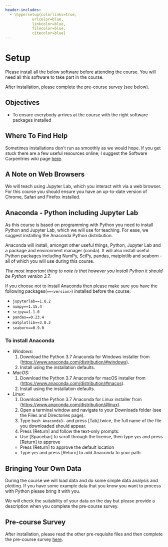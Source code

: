 ```yaml
---
header-includes:
  - \hypersetup{colorlinks=true,
            urlcolor=blue,
            linkcolor=blue,
            filecolor=blue,
            citecolor=blue}
---
```


# Setup

Please install all the below software before attending the course. You will need all this software to take part in the course.

After installation, please complete the pre-course survey (see below).

## Objectives

* To ensure everybody arrives at the course with the right software packages installed

## Where To Find Help

Sometimes installations don't run as smoothly as we would hope. If you get stuck there are a few useful resources online; I suggest the Software Carpentries wiki page [here](https://github.com/carpentries/workshop-template/wiki/Configuration-Problems-and-Solutions).

## A Note on Web Browsers

We will teach using Jupyter Lab, which you interact with via a web browser. For this course you should ensure you have an up-to-date version of Chrome, Safari and Firefox installed.

## Anaconda - Python including Jupyter Lab

As this course is based on programming with Python you need to install Python and Jupyter Lab, which we will use for teaching. For ease, we suggest installing the Anaconda Python distribution.

Anaconda will install, amongst other useful things, Python, Jupyter Lab and a package and environment manager (conda). It will also install useful Python packages including NumPy, SciPy, pandas, matplotlib and seaborn - all of which you will use during this course.

*The most important thing to note is that however you install Python it should be Python version 3.7.*

If you choose not to install Anaconda then please make sure you have the following packages(`==<version>`) installed before the course:

* `jupyterlab==1.0.2`
* `numpy==1.15.4`
* `scipy==1.1.0`
* `pandas==0.23.4`
* `matplotlib==3.0.2`
* `seaborn==0.9.0`

### To install Anaconda

* *Windows:*
  1. Download the Python 3.7 Anaconda for Windows installer from (https://www.anaconda.com/distribution/#windows).
  2. Install using the installation defaults.
* *MacOS:*
  1. Download the Python 3.7 Anaconda for macOS installer from (https://www.anaconda.com/distribution/#macos).
  2. Install using the installation defaults.
* *Linux:*
  1. Download the Python 3.7 Anaconda for Linux installer from (https://www.anaconda.com/distribution/#linux).
  2. Open a terminal window and navigate to your Downloads folder (see the Files and Directories page).
  3. Type `bash Anaconda3-` and press [Tab] twice, the full name of the file you downloaded should appear.
  4. Press [Return] and follow the text-only prompts:
    * Use [Spacebar] to scroll through the license, then type `yes` and press [Return] to approve
    * Press [Return] to approve the default location
    * Type `yes` and press [Return] to add Anaconda to your path.

## Bringing Your Own Data

During the course we will load data and do some simple data analysis and plotting. If you have some example data that you know you want to process with Python please bring it with you.

We will check the suitability of your data on the day but please provide a description when you complete the pre-course survey.

## Pre-course Survey

After installation, please read the other pre-requisite files and then complete the pre-course survey [here](https://forms.gle/eVX8FcNi6WEgmDea6).
